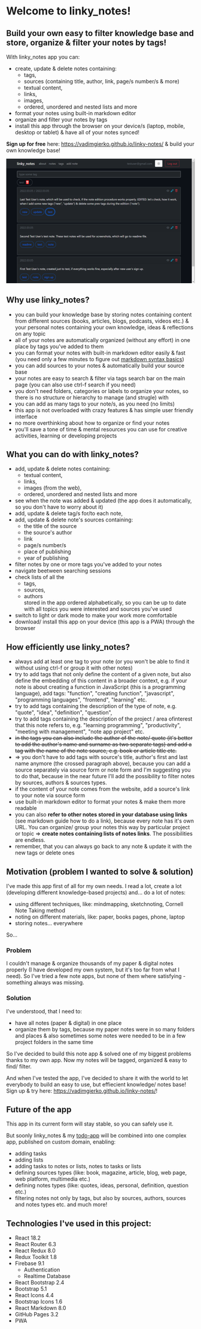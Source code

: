# Welcome to linky_notes!

## Build your own easy to filter knowledge base and store, organize & filter your notes by tags!

With linky_notes app you can:
- create, update & delete notes containing:
  - tags,
  - sources (containing title, author, link, page/s number/s & more)
  - textual content,
  - links,
  - images,
  - ordered, unordered and nested lists and more
- format your notes using built-in markdown editor
- organize and filter your notes by tags
- install this app through the browser on your device/s (laptop, mobile, desktop or tablet) & have all of your notes synced!

**Sign up for free** here: https://vadimgierko.github.io/linky-notes/ & build your own knowledge base!

<img src="public/linky-notes-app-screen-vadim-gierko.png">

## Why use linky_notes?

- you can build your knowledge base by storing notes containing content from different sources (books, articles, blogs, podcasts, videos etc.) & your personal notes containing your own knowledge, ideas & reflections on any topic
- all of your notes are automatically organized (without any effort) in one place by tags you've added to them
- you can format your notes with built-in markdown editor easily & fast (you need only a few minutes to figure out [markdown syntax basics](https://www.markdownguide.org/cheat-sheet/))
- you can add sources to your notes & automatically build your source base
- your notes are easy to search & filter via tags search bar on the main page (you can also use ctrl-f search if you need)
- you don't need folders, categories or labels to organize your notes, so there is no structure or hierarchy to manage (and strugle) with
- you can add as many tags to your note/s, as you need (no limits)
- this app is not overloaded with crazy features & has simple user friendly interface
- no more overthinking about how to organize or find your notes
- you'll save a tone of time & mental resources you can use for creative activities, learning or developing projects

## What you can do with linky_notes?

- add, update & delete notes containing:
  - textual content,
  - links,
  - images (from the web),
  - ordered, unordered and nested lists and more
- see when the note was added & updated (the app does it automatically, so you don't have to worry about it)
- add, update & delete tag/s for/to each note,
- add, update & delete note's sources containing:
  - the title of the source
  - the source's author
  - link
  - page/s number/s
  - place of publishing
  - year of publishing
- filter notes by one or more tags you've added to your notes
- navigate beetween searching sessions
- check lists of all the
  - tags,
  - sources,
  - authors  
  stored in the app ordered alphabetically, so you can be up to date with all topics you were interested and sources you've used
- switch to light or dark mode to make your work more comfortable
- download/ install this app on your device (this app is a PWA) through the browser

## How efficiently use linky_notes?

- always add at least one tag to your note (or you won't be able to find it without using ctrl-f or group it with other notes)
- try to add tags that not only define the content of a given note, but also define the embedding of this content in a broader context, e.g. if your note is about creating a function in JavaScript (this is a programming language), add tags: "function", "creating function", "javascript", "programming languages", "frontend", "learning" etc.
- try to add tags containing the description of the type of note, e.g. "quote", "idea", "definition", "question",
- try to add tags containing the description of the project / area of ​​interest that this note refers to, e.g. "learning programming", "productivity", "meeting with management", "note app project" etc.
- ~~in the tags you can also include the author of the note/ quote (it's better to add the author's name and surname as two separate tags) and add a tag with the name of the note source, e.g. book or article title etc.~~
- => you don't have to add tags with source's title, author's first and last name anymore (the crossed paragraph above), because you can add a source separately via source form or note form and I'm suggesting you to do that, because in the near future I'll add the possibility to filter notes by sources, authors & sources types.
- if the content of your note comes from the website, add a source's link to your note via source form
- use built-in markdown editor to format your notes & make them more readable
- you can also **refer to other notes stored in your database using links** (see markdown guide how to do a link), because every note has it's own URL. You can organize/ group your notes this way by particular project or topic => **create notes containing lists of notes links**. The possibilities are endless.
- remember, that you can always go back to any note & update it with the new tags or delete ones

## Motivation (problem I wanted to solve & solution)

I've made this app first of all for my own needs. I read a lot, create a lot (developing different knowledge-based projects) and... do a lot of notes:

- using different techniques, like: mindmapping, sketchnoting, Cornell Note Taking method
- noting on different materials, like: paper, books pages, phone, laptop
- storing notes... everywhere

So...

### Problem

I couldn't manage & organize thousands of my paper & digital notes properly (I have developed my own system, but it's too far from what I need). So I've tried a few note apps, but none of them where satisfying - something always was missing.

### Solution

I've understood, that I need to:

- have all notes (paper & digital) in one place
- organize them by tags, because my paper notes were in so many folders and places & also sometimes some notes were needed to be in a few project folders in the same time

So I've decided to build this note app & solved one of my biggest problems thanks to my own app. Now my notes will be tagged, organized & easy to find/ filter.

And when I've tested the app, I've decided to share it with the world to let everybody to build an easy to use, but effiecient knowledge/ notes base! Sign up & try here: https://vadimgierko.github.io/linky-notes/!

## Future of the app

This app in its current form will stay stable, so you can safely use it.

But soonly linky_notes & my [todo-app](https://vadimgierko.github.io/todo-app/) will be combined into one complex app, published on custom domain, enabling:
- adding tasks
- adding lists
- adding tasks to notes or lists, notes to tasks or lists
- defining sources types (like: book, magazine, article, blog, web page, web platform, multimedia etc.)
- defining notes types (like: quotes, ideas, personal, definition, question etc.)
- filtering notes not only by tags, but also by sources, authors, sources and notes types etc.
and much more!

## Technologies I've used in this project:

- React 18.2
- React Router 6.3
- React Redux 8.0
- Redux Toolkit 1.8
- Firebase 9.1
  - Authentication
  - Realtime Database
- React Bootstrap 2.4
- Bootstrap 5.1
- React Icons 4.4
- Bootstrap Icons 1.6
- React Markdown 8.0
- GitHub Pages 3.2
- PWA
